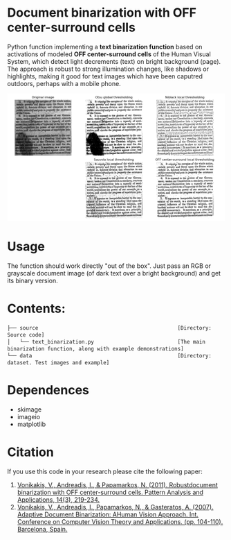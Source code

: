 # Document binarization with OFF center-surround cells
Python function implementing a **text binarization function** based on activations of modeled **OFF center-surround cells** of the Human Visual System, which detect light decrements (text) on bright background (page). The approach is robust to strong illumination changes, like shadows or highlights, making it good for text images which have been caputred outdoors, perhaps with a mobile phone. 

![example](data/example.png "example")

# Usage
The function should work directly "out of the box". Just pass an RGB or grayscale document image (of dark text over a bright background) and get its binary version. 


# Contents:
```tree
├── source                                             [Directory: Source code]
│   └── text_binarization.py                           [The main binarization function, along with example demonstrations] 
└── data                                               [Directory: dataset. Test images and example]
```


# Dependences
- skimage
- imageio
- matplotlib


# Citation
If you use this code in your research please cite the following paper:
1. [Vonikakis, V., Andreadis, I., & Papamarkos, N. (2011). Robustdocument binarization with OFF center-surround cells. Pattern Analysis and Applications, 14(3), 219-234.](https://www.researchgate.net/publication/226333284_Robust_document_binarization_with_OFF_center-surround_cells)
2. [Vonikakis, V., Andreadis, I., Papamarkos, N., & Gasteratos, A. (2007). Adaptive Document Binarization: AHuman Vision Approach. Int. Conference on Computer Vision Theory and Applications. (pp. 104-110). Barcelona, Spain.](https://www.researchgate.net/publication/221415249_Adaptive_document_binarization_A_human_vision_approach)
